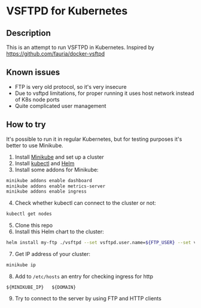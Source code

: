 # VSFTPD for Kubernetes

## Description

This is an attempt to run VSFTPD in Kubernetes. 
Inspired by https://github.com/fauria/docker-vsftpd

## Known issues
* FTP is very old protocol, so it's very insecure
* Due to vsftpd limitations, for proper running it uses host network instead of K8s node ports
* Quite complicated user management

## How to try
It's possible to run it in regular Kubernetes, but for testing purposes it's better to use Minikube.

1. Install [Minikube](https://minikube.sigs.k8s.io/docs/start/) and set up a cluster
2. Install [kubectl](https://kubernetes.io/docs/tasks/tools/) and [Helm](https://helm.sh/docs/intro/install/)
3. Install some addons for Minikube:
```bash
minikube addons enable dashboard
minikube addons enable metrics-server
minikube addons enable ingress
```
4. Check whether kubectl can connect to the cluster or not: 
```bash
kubectl get nodes
```
5. Clone this repo
6. Install this Helm chart to the cluster:
```bash
helm install my-ftp ./vsftpd --set vsftpd.user.name=${FTP_USER} --set vsftpd.user.name=${FTP_PASS} --set ingress.hostname=${DOMAIN}
```
7. Get IP address of your cluster:
```bash
minikube ip
```
8. Add to `/etc/hosts` an entry for checking ingress for http
```
${MINIKUBE_IP}   ${DOMAIN}
```
9. Try to connect to the server by using FTP and HTTP clients